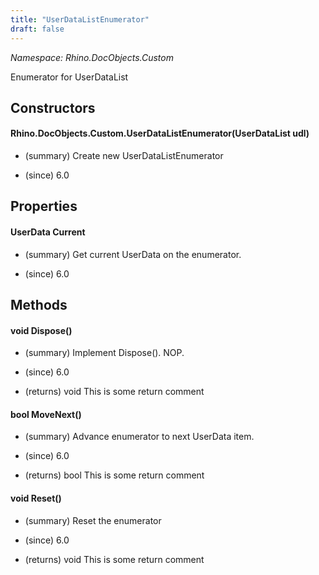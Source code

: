 ```yaml
---
title: "UserDataListEnumerator"
draft: false
---
```


*Namespace: Rhino.DocObjects.Custom*

   Enumerator for UserDataList
   
## Constructors
#### Rhino.DocObjects.Custom.UserDataListEnumerator(UserDataList udl)
- (summary) 
     Create new UserDataListEnumerator
     
- (since) 6.0
## Properties
#### UserData Current
- (summary) 
     Get current UserData on the enumerator.
     
- (since) 6.0
## Methods
#### void Dispose()
- (summary) 
     Implement Dispose(). NOP.
     
- (since) 6.0
- (returns) void This is some return comment
#### bool MoveNext()
- (summary) 
     Advance enumerator to next UserData item.
     
- (since) 6.0
- (returns) bool This is some return comment
#### void Reset()
- (summary) 
     Reset the enumerator
     
- (since) 6.0
- (returns) void This is some return comment
